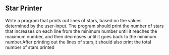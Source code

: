 ## Star Printer

Write a program that prints out lines of stars, based on the values determined by the user-input. The program should print the number of stars that increases on each line from the minimum number until it reaches the maximum number, and then decreases until it goes back to the minimum number.After printing out the lines of stars,it should also print the total number of stars printed
